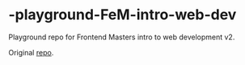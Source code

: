 # -playground-FeM-intro-web-dev
Playground repo for Frontend Masters intro to web development v2.

Original [repo](https://github.com/jcastle/intro-to-web-dev-v2).
